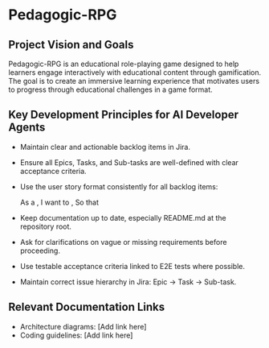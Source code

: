 # Pedagogic-RPG

## Project Vision and Goals

Pedagogic-RPG is an educational role-playing game designed to help learners engage interactively with educational content through gamification. The goal is to create an immersive learning experience that motivates users to progress through educational challenges in a game format.

## Key Development Principles for AI Developer Agents

- Maintain clear and actionable backlog items in Jira.
- Ensure all Epics, Tasks, and Sub-tasks are well-defined with clear acceptance criteria.
- Use the user story format consistently for all backlog items:

  As a <type of user>,
  I want to <functionality>,
  So that <business value>

- Keep documentation up to date, especially README.md at the repository root.
- Ask for clarifications on vague or missing requirements before proceeding.
- Use testable acceptance criteria linked to E2E tests where possible.
- Maintain correct issue hierarchy in Jira: Epic → Task → Sub-task.

## Relevant Documentation Links

- Architecture diagrams: [Add link here]
- Coding guidelines: [Add link here]

